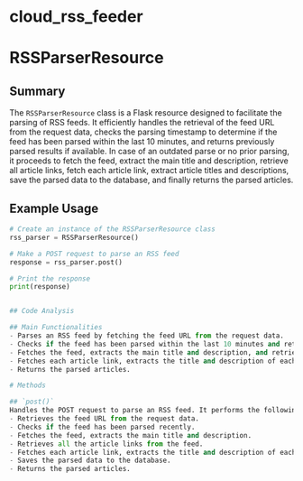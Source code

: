 # cloud_rss_feeder

# RSSParserResource

## Summary
The `RSSParserResource` class is a Flask resource designed to facilitate the parsing of RSS feeds. It efficiently handles the retrieval of the feed URL from the request data, checks the parsing timestamp to determine if the feed has been parsed within the last 10 minutes, and returns previously parsed results if available. In case of an outdated parse or no prior parsing, it proceeds to fetch the feed, extract the main title and description, retrieve all article links, fetch each article link, extract article titles and descriptions, save the parsed data to the database, and finally returns the parsed articles.

## Example Usage
```python
# Create an instance of the RSSParserResource class
rss_parser = RSSParserResource()

# Make a POST request to parse an RSS feed
response = rss_parser.post()

# Print the response
print(response)


## Code Analysis

## Main Functionalities
- Parses an RSS feed by fetching the feed URL from the request data.
- Checks if the feed has been parsed within the last 10 minutes and returns the previously parsed results if available.
- Fetches the feed, extracts the main title and description, and retrieves all the article links from the feed.
- Fetches each article link, extracts the title and description of each article, and saves the parsed data to the database.
- Returns the parsed articles.

# Methods

## `post()`
Handles the POST request to parse an RSS feed. It performs the following steps:
- Retrieves the feed URL from the request data.
- Checks if the feed has been parsed recently.
- Fetches the feed, extracts the main title and description.
- Retrieves all the article links from the feed.
- Fetches each article link, extracts the title and description of each article.
- Saves the parsed data to the database.
- Returns the parsed articles.
